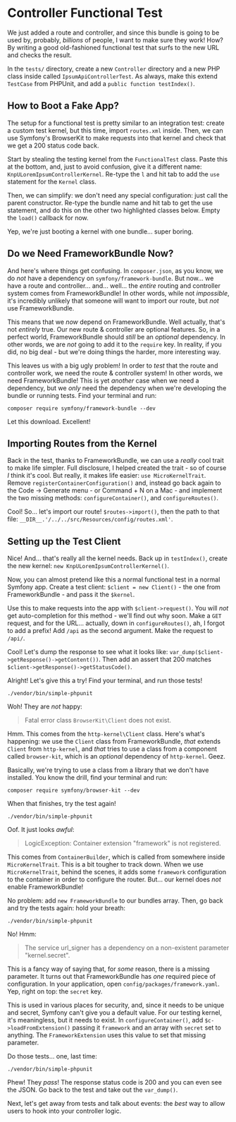 # Controller Functional Test

We just added a route and controller, and since this bundle is going to be used
by, probably, *billions* of people, I want to make sure they work! How? By
writing a good old-fashioned functional test that surfs to the new URL and checks
the result.

In the `tests/` directory, create a new `Controller` directory and a new PHP class
inside called `IpsumApiControllerTest`. As always, make this extend `TestCase` from
PHPUnit, and add a `public function testIndex()`.

## How to Boot a Fake App?

The setup for a functional test is pretty similar to an integration test: create
a custom test kernel, but this time, import `routes.xml` inside. Then, we can use
Symfony's BrowserKit to make requests into that kernel and check that we get a 200
status code back.

Start by stealing the testing kernel from the `FunctionalTest` class. Paste this
at the bottom, and, just to avoid confusion, give it a different name:
`KnpULoremIpsumControllerKernel`. Re-type the `l` and hit tab to add the `use`
statement for the `Kernel` class.

Then, we can simplify: we don't need any special configuration: just call the parent
constructor. Re-type the bundle name and hit tab to get the use statement, and
do this on the other two highlighted classes below. Empty the `load()` callback
for now.

Yep, we're just booting a kernel with one bundle... super boring.

## Do we Need FrameworkBundle Now?

And here's where things get confusing. In `composer.json`, as you know, we do
*not* have a dependency on `symfony/framework-bundle`. But now... we have a route
and controller... and... well... the *entire* routing and controller system comes
from FrameworkBundle! In other words, while not *impossible*, it's incredibly unlikely
that someone will want to import our route, but *not* use FrameworkBundle.

This means that we *now* depend on FrameworkBundle. Well actually, that's not *entirely*
true. Our new route & controller are optional features. So, in a perfect world,
FrameworkBundle should *still* be an *optional* dependency. In other words, we are
*not* going to add it to the `require` key. In reality, if you did, no big deal -
but we're doing things the harder, more interesting way.

This leaves us with a big ugly problem! In order to *test* that the route and
controller work, we need the route & controller system! In other words, we need
FrameworkBundle! This is yet *another* case when we need a dependency, but we *only*
need the dependency when we're developing the bundle or running tests. Find your
terminal and run:

```terminal
composer require symfony/framework-bundle --dev
```

Let this download. Excellent!

## Importing Routes from the Kernel

Back in the test, thanks to FrameworkBundle, we can use a *really* cool trait to
make life simpler. Full disclosure, I helped created the trait - so of course *I*
think it's cool. But really, it makes life easier: `use MicroKernelTrait`. Remove
`registerContainerConfiguration()` and, instead go back again to the
Code -> Generate menu - or Command + N on a Mac - and implement the two missing
methods: `configureContainer()`, and `configureRoutes()`.

Cool! So... let's import our route! `$routes->import()`, then the path to that
file: `__DIR__.'/../../src/Resources/config/routes.xml'`.

## Setting up the Test Client

Nice! And... that's really all the kernel needs. Back up in `testIndex()`, create
the new kernel: `new KnpULoremIpsumControllerKernel()`.

Now, you can almost pretend like this a normal functional test in a normal Symfony
app. Create a test client: `$client = new Client()`  - the one from FrameworkBundle -
and pass it the `$kernel`.

Use this to make requests into the app with `$client->request()`. You will *not*
get auto-completion for this method - we'll find out why soon. Make a `GET` request,
and for the URL... actually, down in `configureRoutes()`, ah, I forgot to add a prefix!
Add `/api` as the second argument. Make the request to `/api/`.

Cool! Let's dump the response to see what it looks like:
`var_dump($client->getResponse()->getContent())`. Then add an assert that 200
matches `$client->getResponse()->getStatusCode()`.

Alright! Let's give this a try! Find your terminal, and run those tests!

```terminal-silent
./vendor/bin/simple-phpunit
```

Woh! They are *not* happy:

> Fatal error class `BrowserKit\Client` does not exist.

Hmm. This comes from the `http-kernel\Client` class. Here's what's happening:
we use the `Client` class from FrameworkBundle, *that* extends `Client` from
`http-kernel`, and *that* tries to use a class from a component called `browser-kit`,
which is an *optional* dependency of `http-kernel`. Geez.

Basically, we're trying to use a class from a library that we don't have installed.
You know the drill, find your terminal and run:

```terminal
composer require symfony/browser-kit --dev
```

When that finishes, try the test again!

```terminal-silent
./vendor/bin/simple-phpunit
```

Oof. It just looks *awful*:

> LogicException: Container extension "framework" is not registered.

This comes from `ContainerBuilder`, which is called from somewhere inside `MicroKernelTrait`.
This is a bit tougher to track down. When we use `MicroKernelTrait`, behind the
scenes, it adds some `framework` configuration to the container in order to configure
the router. But... our kernel does *not* enable FrameworkBundle!

No problem: add `new FrameworkBundle` to our bundles array. Then, go back and
try the tests again: hold your breath:

```terminal-silent
./vendor/bin/simple-phpunit
```

No! Hmm:

> The service url_signer has a dependency on a non-existent parameter "kernel.secret".

This is a fancy way of saying that, for *some* reason, there is a missing parameter.
It turns out that FrameworkBundle has *one* required piece of configuration. In
your application, open `config/packages/framework.yaml`. Yep, right on top: the
`secret` key.

This is used in various places for security, and, since it needs to be unique and
secret, Symfony can't give you a default value. For our testing kernel, it's meaningless,
but it needs to exist. In `configureContainer()`, add `$c->loadFromExtension()`
passing it `framework` and an array with `secret` set to anything. The `FrameworkExtension`
uses this value to set that missing parameter.

Do those tests... one, last time:

```terminal-silent
./vendor/bin/simple-phpunit
```

Phew! They *pass*! The response status code is 200 and you can even see the JSON.
Go back to the test and take out the `var_dump()`.

Next, let's get away from tests and talk about events: the *best* way to allow
users to hook into your controller logic.
